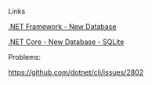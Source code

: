 Links

[.NET Framework - New Database](https://docs.microsoft.com/en-us/ef/core/get-started/full-dotnet/new-db)

[.NET Core - New Database - SQLite](https://docs.microsoft.com/en-us/ef/core/get-started/netcore/new-db-sqlite#comments-container)

Problems:

https://github.com/dotnet/cli/issues/2802